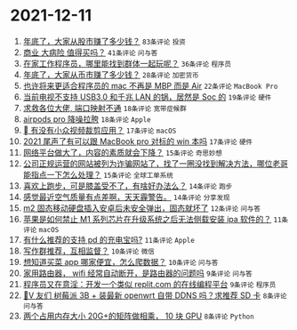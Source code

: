 # 2021-12-11

1. [年底了，大家从股市赚了多少钱？](https://www.v2ex.com/t/821483) `83条评论` `投资`
1. [商业 大病险 值得买吗？](https://www.v2ex.com/t/821461) `41条评论` `问与答`
1. [在家工作程序员，哪里能找到群体一起玩呢？](https://www.v2ex.com/t/821514) `36条评论` `程序员`
1. [年底了，大家从币市赚了多少钱？](https://www.v2ex.com/t/821518) `28条评论` `加密货币`
1. [也许将来更适合程序员的 mac 不再是 MBP 而是 Air](https://www.v2ex.com/t/821519) `22条评论` `MacBook Pro`
1. [当前电视不支持 USB3.0 和千兆 LAN 的锅，居然是 Soc 的](https://www.v2ex.com/t/821500) `19条评论` `硬件`
1. [求救各位大佬, 端口映射不通](https://www.v2ex.com/t/821521) `18条评论` `宽带症候群`
1. [airpods pro 降噪拉胯](https://www.v2ex.com/t/821515) `18条评论` `Apple`
1. [ 有没有小众视频裁剪应用？](https://www.v2ex.com/t/821546) `17条评论` `macOS`
1. [2021 尾声了有可以跟 MacBook pro 对标的 win 本吗](https://www.v2ex.com/t/821486) `17条评论` `硬件`
1. [网络平台做大了，内容的素质就会下降？](https://www.v2ex.com/t/821516) `15条评论` `奇思妙想`
1. [公司正规运营的网站被列为诈骗网站了，找了一圈没找到解决方法，哪位老哥能指点一下怎么处理？](https://www.v2ex.com/t/821499) `15条评论` `全球工单系统`
1. [喜欢上跑步，可是膝盖受不了，有啥好办法么？](https://www.v2ex.com/t/821537) `14条评论` `跑步`
1. [感觉最近空气质量有点差啊，天天霾警告。](https://www.v2ex.com/t/821472) `14条评论` `分享发现`
1. [m2 固态移动硬盘插入安卓后未安全弹出，固态就坏了](https://www.v2ex.com/t/821539) `12条评论` `问与答`
1. [苹果是如何禁止 M1 系列芯片在升级系统之后无法侧载安装 ipa 软件的？](https://www.v2ex.com/t/821513) `11条评论` `macOS`
1. [有什么推荐的支持 pd 的充电宝吗?](https://www.v2ex.com/t/821493) `11条评论` `Apple`
1. [写作群推荐，互相监督？](https://www.v2ex.com/t/821502) `10条评论` `微信`
1. [想知道买菜 app 哪家便宜，怎么爬数据？](https://www.v2ex.com/t/821491) `10条评论` `问与答`
1. [家用路由器， wifi 经常自动断开，是路由器的问题吗](https://www.v2ex.com/t/821494) `9条评论` `问与答`
1. [程序员又在意淫：开发一个类似 replit.com 的在线编程平台](https://www.v2ex.com/t/821487) `9条评论` `程序员`
1. [🙏V 友们 树莓派 3B + 装最新 openwrt 自带 DDNS 吗？求推荐 SD 卡](https://www.v2ex.com/t/821541) `8条评论` `问与答`
1. [两个占用内存大小 20G+的矩阵做相乘， 10 块 GPU](https://www.v2ex.com/t/821528) `8条评论` `Python`
